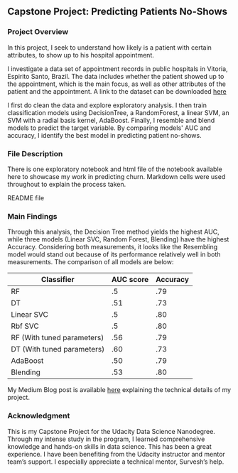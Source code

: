 ## Capstone Project: Predicting Patients No-Shows

### Project Overview

In this project, I seek to understand how likely is a patient with certain attributes, to show up to his hospital appointment. 

I investigate a data set of appointment records in public hospitals in Vitoria, Espirito Santo, Brazil. The data includes whether the patient showed up to the appointment, which is the main focus, as well as other attributes of the patient and the appointment. A link to the dataset can be downloaded [here](https://www.kaggle.com/joniarroba/noshowappointments)

I first do clean the data and explore exploratory analysis. I then train classification models using DecisionTree, a RandomForest, a linear SVM, an SVM with a radial basis kernel, AdaBoost. Finally, I resemble and blend models to predict the target variable. By comparing models' AUC and accuracy, I identify the best model in predicting patient no-shows.

### File Description

There is one exploratory notebook and html file of the notebook available here to showcase my work in predicting churn. Markdown cells were used throughout to explain the process taken.

README file

### Main Findings

Through this analysis, the Decision Tree method yields the highest AUC, while three models (Linear SVC, Random Forest, Blending) have the highest Accuracy. Considering both measurements, it looks like the Resembling model would stand out because of its performance relatively well in both measurements. The comparison of all models are below: 

| Classifier | AUC score | Accuracy |
| --- | --- | --- |
| RF | .5 | .79 |
| DT | .51 | .73 |
| Linear SVC | .5 | .80 |
| Rbf SVC | .5 | .80 |
| RF (With tuned parameters) | .56 | .79 |
| DT (With tuned parameters) | .60 | .73 |
| AdaBoost | .50 | .79 |
| Blending | .53 | .80 |

My Medium Blog post is available [here](https://medium.com/@brinxu1/predicting-patient-no-shows-790be6999b40) explaining the technical details of my project.

### Acknowledgment

This is my Capstone Project for the Udacity Data Science Nanodegree. Through my intense study in the program, I learned comprehensive knowledge and hands-on skills in data science. This has been a great experience. I have been benefiting from the Udacity instructor and mentor team’s support. I especially appreciate a technical mentor, Survesh’s help. 
